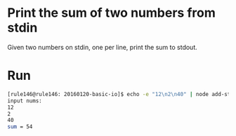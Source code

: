 # Print the sum of two numbers from stdin

Given two numbers on stdin, one per line, print the sum to stdout.

# Run

```bash
[rule146@rule146: 20160120-basic-io]$ echo -e "12\n2\n40" | node add-stdin.js
input nums:
12
2
40
sum = 54
```
